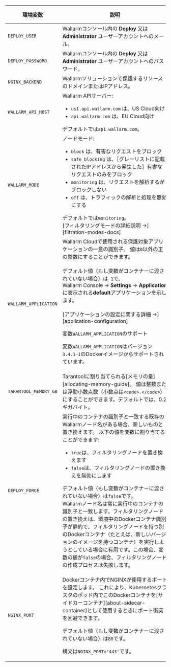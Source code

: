 環境変数 | 説明 | 必要
--- | ---- | ----
`DEPLOY_USER` | Wallarmコンソール内の **Deploy** 又は **Administrator** ユーザーアカウントへのメール。 | はい
`DEPLOY_PASSWORD` | Wallarmコンソール内の **Deploy** 又は **Administrator** ユーザーアカウントへのパスワード。 | はい
`NGINX_BACKEND` | Wallarmソリューションで保護するリソースのドメインまたはIPアドレス。 | はい
`WALLARM_API_HOST` | Wallarm APIサーバー:<ul><li>`us1.api.wallarm.com` は、US Cloud向け</li><li>`api.wallarm.com` は、EU Cloud向け</li></ul>デフォルトでは`api.wallarm.com`。 | いいえ
`WALLARM_MODE` | ノードモード:<ul><li>`block` は、有害なリクエストをブロック</li><li>`safe_blocking` は、［グレーリストに記載されたIPアドレスから発生した］有害なリクエストのみをブロック</li><li>`monitoring` は、リクエストを解析するがブロックしない</li><li>`off` は、トラフィックの解析と処理を無効にする</li></ul>デフォルトでは`monitoring`。<br>[フィルタリングモードの詳細説明 →][filtration-modes-docs] | いいえ
`WALLARM_APPLICATION` | Wallarm Cloudで使用される保護対象アプリケーションの一意の識別子。 値は`0`以外の正の整数にすることができます。<br><br>デフォルト値（もし変数がコンテナーに渡されていない場合）は`-1`で、Wallarm Console → **Settings** → **Application**に表示される**default**アプリケーションを示します。<br><br>[アプリケーションの設定に関する詳細 →][application-configuration]<div class="admonition info"> <p class="admonition-title">変数`WALLARM_APPLICATION`のサポート</p> <p>変数`WALLARM_APPLICATION`はバージョン`3.4.1-1`のDockerイメージからサポートされています。</div> | いいえ
`TARANTOOL_MEMORY_GB` | Tarantoolに割り当てられる[メモリの量][allocating-memory-guide]。 値は整数または浮動小数点数（小数点は`<code>.</code>`）にすることができます。デフォルトでは、0.2ギガバイト。 | いいえ
`DEPLOY_FORCE` | 実行中のコンテナの識別子と一致する既存のWallarmノード名がある場合、新しいものと置き換えます。 以下の値を変数に割り当てることができます:<ul><li>`true`は、フィルタリングノードを置き換えます</li><li>`false`は、フィルタリングノードの置き換えを無効にします</li></ul>デフォルト値（もし変数がコンテナーに渡されていない場合）は`false`です。<br>Wallarmノード名は常に実行中のコンテナの識別子と一致します。フィルタリングノードの置き換えは、環境中のDockerコンテナ識別子が静的で、フィルタリングノードを持つ別のDockerコンテナ（たとえば、新しいバージョンのイメージを持つコンテナ）を実行しようとしている場合に有用です。この場合、変数の値が`false`の場合、フィルタリングノードの作成プロセスは失敗します。 | いいえ
`NGINX_PORT` | <p>Dockerコンテナ内でNGINXが使用するポートを設定します。 これにより、Kubernetesクラスタのポッド内でこのDockerコンテナを[サイドカーコンテナ][about-sidecar-container]として使用するときにポート衝突を回避できます。</p><p>デフォルト値（もし変数がコンテナーに渡されていない場合）は`80`です。</p><p>構文は`NGINX_PORT='443'`です。</p> | いいえ